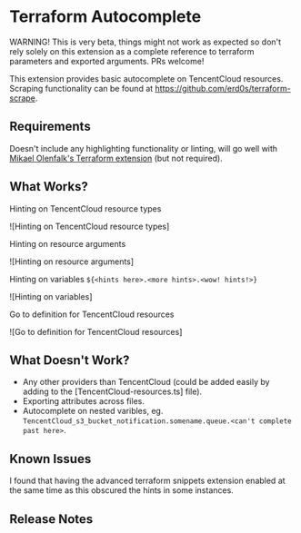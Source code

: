 # Terraform Autocomplete

WARNING! This is very beta, things might not work as expected so don't rely solely on this extension as a complete reference to terraform parameters and exported arguments. PRs welcome!

This extension provides basic autocomplete on TencentCloud resources. Scraping functionality can be found at https://github.com/erd0s/terraform-scrape.

## Requirements

Doesn't include any highlighting functionality or linting, will go well with [Mikael Olenfalk's Terraform extension](https://github.com/mauve/vscode-terraform) (but not required).

## What Works?
Hinting on TencentCloud resource types

![Hinting on TencentCloud resource types]

Hinting on resource arguments

![Hinting on resource arguments]

Hinting on variables `${<hints here>.<more hints>.<wow! hints!>}`

![Hinting on variables]

Go to definition for TencentCloud resources

![Go to definition for TencentCloud resources]

## What Doesn't Work?
* Any other providers than TencentCloud (could be added easily by adding to the [TencentCloud-resources.ts] file).
* Exporting attributes across files.
* Autocomplete on nested varibles, eg. `TencentCloud_s3_bucket_notification.somename.queue.<can't complete past here>`.

## Known Issues

I found that having the advanced terraform snippets extension enabled at the same time as this obscured the hints in some instances.

## Release Notes
